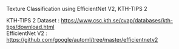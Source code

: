 Texture Classification using EfficientNet V2, KTH-TIPS 2  

KTH-TIPS 2 Dataset : https://www.csc.kth.se/cvap/databases/kth-tips/download.html  
EfficientNet V2 : https://github.com/google/automl/tree/master/efficientnetv2
